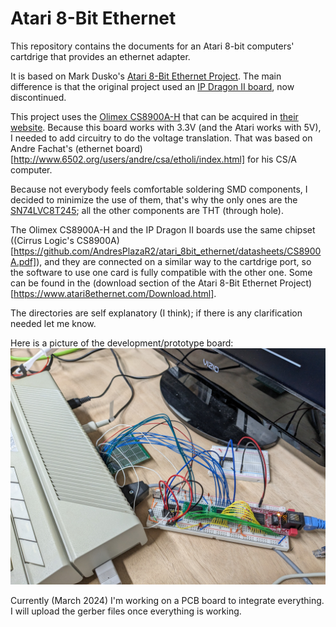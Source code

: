 # Atari 8-Bit Ethernet

This repository contains the documents for an Atari 8-bit computers' cartdrige that provides an ethernet adapter.

It is based on Mark Dusko's [Atari 8-Bit Ethernet Project](https://www.atari8ethernet.com/index.html). The main difference is that
the original project used an [IP Dragon II board](https://www.atari8ethernet.com/hardware/IP_DragonII_Datasheet.pdf), now
discontinued.

This project uses the [Olimex CS8900A-H](https://github.com/AndresPlazaR2/atari_8bit_ethernet/datasheets/CS8900A-H.pdf) that can be acquired in [their website](https://www.olimex.com/Products/Modules/Ethernet/CS8900A-H/). Because this board works with 3.3V (and the Atari works with 5V), I needed to add circuitry to
do the voltage translation. That was based on Andre Fachat's (ethernet board)[http://www.6502.org/users/andre/csa/etholi/index.html] for his CS/A computer.

Because not everybody feels comfortable soldering SMD components, I decided to minimize the use of them, that's why the only ones are the [SN74LVC8T245](https://github.com/AndresPlazaR2/atari_8bit_ethernet/datasheets/SN74LVC8T245.pdf); all the other components are THT (through hole).

The Olimex CS8900A-H and the IP Dragon II boards use the same chipset ((Cirrus Logic's CS8900A)[https://github.com/AndresPlazaR2/atari_8bit_ethernet/datasheets/CS8900A.pdf]), and they are connected on a similar way to the cartdrige port, so the software to use one card is fully compatible with the other one. Some can be found in the (download section of the Atari 8-Bit Ethernet Project)[https://www.atari8ethernet.com/Download.html].

The directories are self explanatory (I think); if there is any clarification needed let me know.

Here is a picture of the development/prototype board:
![development and protoype board](/pictures/dev_prototype.jpg)

Currently (March 2024) I'm working on a PCB board to integrate everything. I will upload the gerber files once everything is working.
